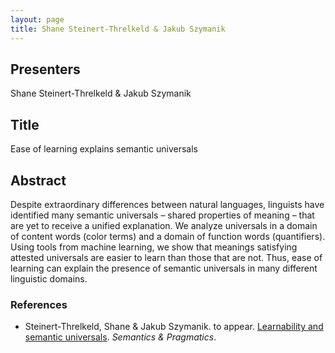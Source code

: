 ```yaml
---
layout: page
title: Shane Steinert-Threlkeld & Jakub Szymanik
---
```


## Presenters

Shane Steinert-Threlkeld & Jakub Szymanik

## Title

Ease of learning explains semantic universals

## Abstract

Despite extraordinary differences between natural languages, linguists have
identified many semantic universals – shared properties of meaning – that are
yet to receive a unified explanation. We analyze universals in a domain of
content words (color terms) and a domain of function words (quantifiers).
Using tools from machine learning, we show that meanings satisfying attested
universals are easier to learn than those that are not. Thus, ease of learning
can explain the presence of semantic universals in many different linguistic
domains.

### References

- Steinert-Threlkeld, Shane & Jakub Szymanik. to appear. [Learnability and semantic universals](https://semanticsarchive.net/Archive/mQ2Y2Y2Z/LearnabilitySemanticUniversals.pdf). *Semantics & Pragmatics*.






